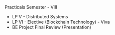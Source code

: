 Practicals Semester - VIII
* LP V - Distributed Systems
* LP VI - Elective (Blockchain Technology) - Viva
* BE Project Final Review (Presentation)
